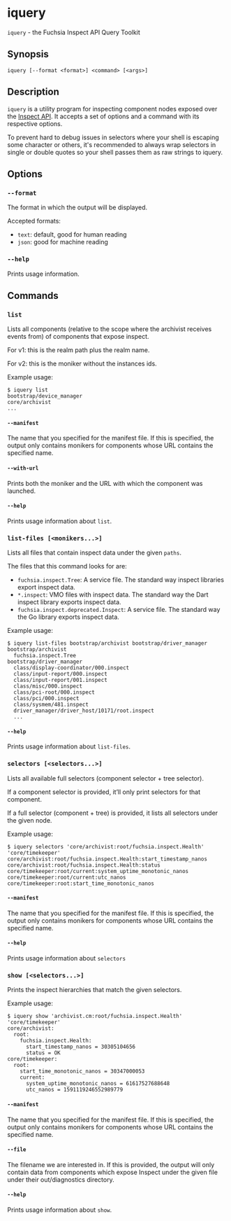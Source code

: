 # iquery

`iquery` - the Fuchsia Inspect API Query Toolkit

## Synopsis

```
iquery [--format <format>] <command> [<args>]
```

## Description

`iquery` is a utility program for inspecting component nodes exposed over the
[Inspect API]. It accepts a set of options and a command with
its respective options.

To prevent hard to debug issues in selectors where your shell is escaping some
character or others, it's recommended to always wrap selectors in single or
double quotes so your shell passes them as raw strings to iquery.

## Options

### `--format`

The format in which the output will be displayed.

Accepted formats:

- `text`: default, good for human reading
- `json`: good for machine reading

### `--help`

Prints usage information.

## Commands

### `list`

Lists all components (relative to the scope where the archivist receives events
from) of components that expose inspect.

For v1: this is the realm path plus the realm name.

For v2: this is the moniker without the instances ids.

Example usage:

```
$ iquery list
bootstrap/device_manager
core/archivist
...
```

#### `--manifest`

The name that you specified for the manifest file. If this is specified, the
output only contains monikers for components whose URL contains the specified
name.

#### `--with-url`

Prints both the moniker and the URL with which the component was launched.

#### `--help`

Prints usage information about `list`.

### `list-files [<monikers...>]`

Lists all files that contain inspect data under the given `paths`.

The files that this command looks for are:

- `fuchsia.inspect.Tree`: A service file. The standard way inspect libraries
  export inspect data.
- `*.inspect`: VMO files with inspect data. The standard way the Dart inspect
  library exports inspect data.
- `fuchsia.inspect.deprecated.Inspect`: A service file. The standard way the Go
  library exports inspect data.

Example usage:

```
$ iquery list-files bootstrap/archivist bootstrap/driver_manager
bootstrap/archivist
  fuchsia.inspect.Tree
bootstrap/driver_manager
  class/display-coordinator/000.inspect
  class/input-report/000.inspect
  class/input-report/001.inspect
  class/misc/000.inspect
  class/pci-root/000.inspect
  class/pci/000.inspect
  class/sysmem/481.inspect
  driver_manager/driver_host/10171/root.inspect
  ...
```

#### `--help`

Prints usage information about `list-files`.

### `selectors [<selectors...>]`

Lists all available full selectors (component selector + tree selector).

If a component selector is provided, it’ll only print selectors for that component.

If a full selector (component + tree) is provided, it lists all selectors under the given node.

Example usage:

```
$ iquery selectors 'core/archivist:root/fuchsia.inspect.Health' 'core/timekeeper'
core/archivist:root/fuchsia.inspect.Health:start_timestamp_nanos
core/archivist:root/fuchsia.inspect.Health:status
core/timekeeper:root/current:system_uptime_monotonic_nanos
core/timekeeper:root/current:utc_nanos
core/timekeeper:root:start_time_monotonic_nanos
```

#### `--manifest`

The name that you specified for the manifest file. If this is specified, the
output only contains monikers for components whose URL contains the specified
name.

#### `--help`

Prints usage information about `selectors`


### `show [<selectors...>]`

Prints the inspect hierarchies that match the given selectors.

Example usage:

```
$ iquery show 'archivist.cm:root/fuchsia.inspect.Health' 'core/timekeeper'
core/archivist:
  root:
    fuchsia.inspect.Health:
      start_timestamp_nanos = 30305104656
      status = OK
core/timekeeper:
  root:
    start_time_monotonic_nanos = 30347000053
    current:
      system_uptime_monotonic_nanos = 61617527688648
      utc_nanos = 1591119246552989779
```

#### `--manifest`

The name that you specified for the manifest file. If this is specified, the
output only contains monikers for components whose URL contains the specified
name.

#### `--file`

The filename we are interested in. If this is provided, the output will only
contain data from components which expose Inspect under the given file under
their out/diagnostics directory.


#### `--help`

Prints usage information about `show`.


[Inspect API]: /docs/development/diagnostics/inspect/README.md
